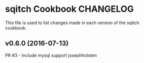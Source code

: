 sqitch Cookbook CHANGELOG
=========================
This file is used to list changes made in each version of the sqitch cookbook.

v0.6.0 (2016-07-13)
-------------------
PR #3 - Include mysql support josephholsten  

